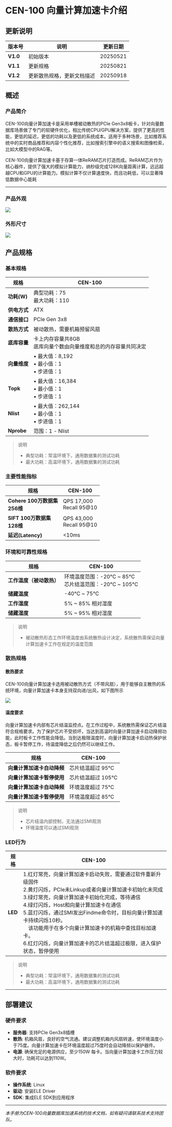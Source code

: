 # CEN-100 向量计算加速卡介绍


## 更新说明
| 版本号 | 说明 | 更新日期 |
|------|------|------|
| **V1.0** | 初始版本 | 20250521 |
| **V1.1** | 更新规格 | 20250821 |
| **V1.2** | 更新散热规格，更新文档描述 | 20250918 |



## 概述

### 产品简介

CEN-100向量计算加速卡是采用单槽被动散热的PCIe Gen3x8板卡，针对向量数据库场景做了专门的软硬件优化，相比传统CPU/GPU解决方案，提供了更高的性能，更低的延迟，更低的功耗以及更低的系统成本。适用于多种场景，比如推荐系统中的实时商品推荐和内容个性化推荐，比如搜索引擎中的语义搜索和图像检索，比如大模型中的RAG等。<br>


CEN-100向量计算加速卡基于存算一体ReRAM芯片打造而成。ReRAM芯片作为核心器件，提供了强大的模拟计算能力，纳秒级完成128K向量距离计算，远远超越CPU和GPU的计算能力。模拟计算不仅计算速度快，而且功耗低，可以显著降低数据中心能耗<br>


---



### 产品外观

![](images/card.jpg)


### 外形尺寸

![](images/size.jpg)



## 产品规格
### 基本规格

| 规格 | CEN-100 |
|------|------|
| **功耗(W)** | 典型功耗：75<br>最大功耗：110 |
| **供电方式** | ATX |
| **通信接口** | PCIe Gen 3x8 |
| **散热方式** | 被动散热，需要机箱预留风扇 |
| **底库容量** | 卡上内存容量共8GB<br>底库向量个数由向量维度和总的内存容量共同决定 |
| **向量维度** | • 最大值：8,192<br>• 最小值：1<br>• 步进值：1 |
| **Topk** | • 最大值：16,384<br>• 最小值：1<br>• 步进值：1 |
| **Nlist** | • 最大值：262,144<br>• 最小值：1<br>• 步进值：1 |
| **Nprobe** | 范围：1 - Nlist |
> 说明
> - 典型功耗：常温环境下，通用数据集的测试功耗
> - 最大功耗：高温环境下，通用数据集的测试功耗




### 主要性能指标

| 规格 | CEN-100 |
|------|------|
| **Cohere 100万数据集<br>256维** | QPS 17,000<br>Recall 95@10 |
| **SIFT 100万数据集<br>128维** | QPS 43,000<br>Recall 95@10 |
| **延迟(Latency)** | <10ms |



### 环境和可靠性规格

| 规格 | CEN-100 |
|------|------|
| **工作温度（被动散热）** | 环境温度范围：-20℃ ~ 85℃<br>芯片结温范围：-20℃ ~ 105℃ |
| **储藏温度** | -40℃ ~ 75℃ |
| **工作湿度** | 5% ~ 85% 相对湿度 |
| **储藏湿度** | 5% ~ 95% 相对湿度 |
> 说明
> - 被动散热形态工作环境温度由系统散热设计决定，系统散热需保证向量计算加速卡工作在规定的温度范围


### 散热规格
#### 散热要求
CEN-100向量计算加速卡选用被动散热方式（不带风扇），用于能够自主散热的系统环境，向量计算加速卡本身支持双向进/出风，如下图所示

![](images/fan.jpg)

#### 温度要求
向量计算加速卡内部有芯片结温监控点。在工作过程中，系统散热需保证芯片结温符合规格要求。为了保护芯片不受损坏，当达到高温时向量计算加速卡启动降频功能，此时板卡工作性能会降低。当到达极限温度时，向量计算加速卡启动热保护状态，板卡暂停工作，待温度降低之后仍然可以继续工作。

| 规格 | CEN-100 |
|------|------|
| **向量计算加速卡自动降频** | 芯片结温超过 95℃ |
| **向量计算加速卡暂停使用** | 芯片结温超过 105℃ |
| **向量计算加速卡自动降频** | 环境温度超过 75℃ |
| **向量计算加速卡暂停使用** | 环境温度超过 85℃ |
> 说明
> - 芯片结温内部控制，无法通过SMI观测
> - 环境温度可以通过SMI观测

### LED行为

| 规格 | CEN-100 |
|------|------|
| **LED** | 1.红灯常亮，向量计算加速卡启动失败，需要通过软件重新升级固件<br>2.黄灯闪烁，PCIe未Linkup或者向量计算加速卡初始化未完成<br>3.绿灯常亮，向量计算加速卡初始化完成，等待通信<br>4.绿灯闪烁，Host和向量计算加速卡在通信<br>5.蓝灯闪烁，通过SMI发出Findme命令时，目标向量计算加速卡持续闪烁10秒。<br>&emsp;该功能用于在多个向量计算加速卡的机箱中查找目标加速卡。<br>6.红灯闪烁，向量计算加速卡的芯片结温超过极限，进入保护状态，暂停使用 |
> 说明
> - 典型功耗：常温环境下，通用数据集的测试功耗
> - 最大功耗：高温环境下，通用数据集的测试功耗

---
## 部署建议

### 硬件要求
- **服务器**: 支持PCIe Gen3x8插槽
- **散热**: 机箱风扇，良好的空气流通。建议调整机箱内风扇转速，使环境温度小于75度。向量计算加速卡在环境温度超过75度时会自动降频以保护器件。
- **电源**: 确保充足的电源供应，至少150W 每卡。当向量计算加速卡工作压力较大时，功耗可以达到110W。

### 软件要求
- **操作系统**: Linux
- **驱动**: 安装ELE Driver
- **SDK**: 集成ELE SDK到应用程序


---

*本手册为CEN-100向量数据库加速系统的技术文档，如有疑问请联系技术支持团队。*